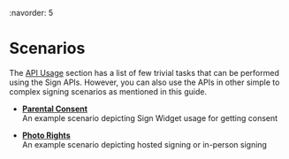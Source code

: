 :navorder: 5

# Scenarios

The [API Usage](devguide.md) section has a list of few trivial tasks that can be performed using the Sign APIs. However, you can also use the APIs in other simple to complex signing scenarios as mentioned in this guide.

- [**Parental Consent**](scenarios/parental_consent.md)  
An example scenario depicting Sign Widget usage for getting consent

- [**Photo Rights**](scenarios/photo_rights.md)  
An example scenario depicting hosted signing or in-person signing

